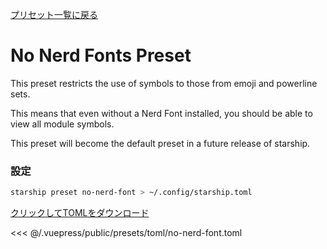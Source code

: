 [プリセット一覧に戻る](./README.md#no-nerd-fonts)

# No Nerd Fonts Preset

This preset restricts the use of symbols to those from emoji and powerline sets.

This means that even without a Nerd Font installed, you should be able to view all module symbols.

This preset will become the default preset in a future release of starship.

### 設定

```sh
starship preset no-nerd-font > ~/.config/starship.toml
```

[クリックしてTOMLをダウンロード](/presets/toml/no-nerd-font.toml)

<<< @/.vuepress/public/presets/toml/no-nerd-font.toml
